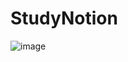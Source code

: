 # StudyNotion
![image](https://github.com/47-dev/StudyNotion/assets/79639577/0d61be6d-4414-46af-a309-b61b4ceffb17)
